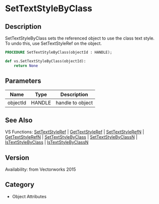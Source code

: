 # SetTextStyleByClass

## Description
SetTextStyleByClass sets the referenced object to use the class text style.  To undo this, use SetTextStyleRef on the object.

```pascal
PROCEDURE SetTextStyleByClass(objectId : HANDLE);
```

```python
def vs.SetTextStyleByClass(objectId):
    return None
```

## Parameters
|Name|Type|Description|
|---|---|---|
|objectId|HANDLE|handle to object|

## See Also
VS Functions:
[SetTextStyleRef](SetTextStyleRef.md) 
| [GetTextStyleRef](GetTextStyleRef.md) 
| [SetTextStyleRefN](SetTextStyleRefN.md) 
| [GetTextStyleRefN](GetTextStyleRefN.md) 
| [SetTextStyleByClass](SetTextStyleByClass.md) 
| [SetTextStyleByClassN](SetTextStyleByClassN.md) 
| [IsTextStyleByClass](IsTextStyleByClass.md) 
| [IsTextStyleByClassN](IsTextStyleByClassN.md)

## Version
Availability: from Vectorworks 2015

## Category
* Object Attributes

